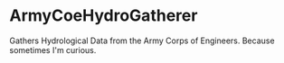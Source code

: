 ArmyCoeHydroGatherer
====================

Gathers Hydrological Data from the Army Corps of Engineers. Because sometimes I'm curious.
